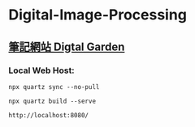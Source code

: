 # Digital-Image-Processing

## [筆記網站 Digtal Garden](https://echoslayer.github.io/Digital-Image-Processing/)

### Local Web Host:
```
npx quartz sync --no-pull
```
```
npx quartz build --serve
```
```
http://localhost:8080/
```
